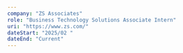 ```yaml
---
company: "ZS Associates"
role: "Business Technology Solutions Associate Intern"
uri: "https://www.zs.com/"
dateStart: "2025/02 "
dateEnd: "Current"
---
```

